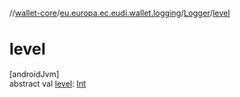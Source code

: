 //[wallet-core](../../../index.md)/[eu.europa.ec.eudi.wallet.logging](../index.md)/[Logger](index.md)/[level](level.md)

# level

[androidJvm]\
abstract val [level](level.md): [Int](https://kotlinlang.org/api/latest/jvm/stdlib/kotlin/-int/index.html)

